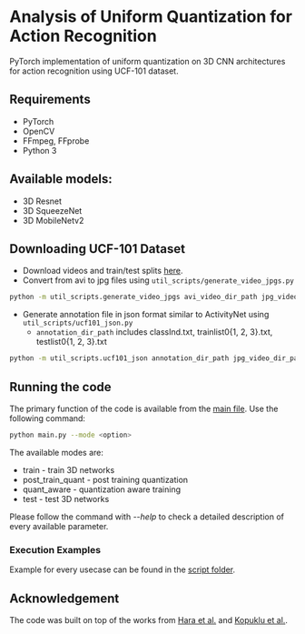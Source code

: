# Analysis of Uniform Quantization for Action Recognition
PyTorch implementation of uniform quantization on 3D CNN architectures for action recognition using UCF-101 dataset.

## Requirements

* PyTorch
* OpenCV
* FFmpeg, FFprobe
* Python 3

## Available models:
 - 3D Resnet
 - 3D SqueezeNet
 - 3D MobileNetv2

## Downloading UCF-101 Dataset

* Download videos and train/test splits [here](http://crcv.ucf.edu/data/UCF101.php).
* Convert from avi to jpg files using ```util_scripts/generate_video_jpgs.py```

```bash
python -m util_scripts.generate_video_jpgs avi_video_dir_path jpg_video_dir_path ucf101
```

* Generate annotation file in json format similar to ActivityNet using ```util_scripts/ucf101_json.py```
  * ```annotation_dir_path``` includes classInd.txt, trainlist0{1, 2, 3}.txt, testlist0{1, 2, 3}.txt

```bash
python -m util_scripts.ucf101_json annotation_dir_path jpg_video_dir_path dst_json_path
```

## Running the code
The primary function of the code is available from the [main file](https://github.com/AfonsoSalgadoSousa/3d_quant_action_recognition/blob/main/main.py). Use the following command:
```bash
python main.py --mode <option>
```
The available modes are:
- train - train 3D networks
- post_train_quant - post training quantization
- quant_aware - quantization aware training
- test - test 3D networks

Please follow the command with *--help* to check a detailed description of every available parameter.

### Execution Examples
Example for every usecase can be found in the [script folder](https://github.com/AfonsoSalgadoSousa/3d_quant_action_recognition/tree/main/scripts).

## Acknowledgement
The code was built on top of the works from [Hara et al.](https://github.com/kenshohara/3D-ResNets-PyTorch) and [Kopuklu et al.](https://github.com/okankop/Efficient-3DCNNs).
